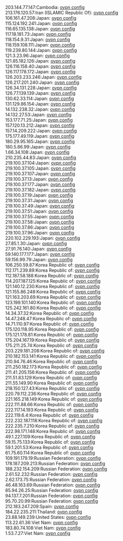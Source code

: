 203.144.77.147:Cambodia: [ovpn config](vpn/203_144_77_147.ovpn)  
213.176.120.57:Iran (ISLAMIC Republic Of): [ovpn config](vpn/213_176_120_57.ovpn)  
106.161.47.208:Japan: [ovpn config](vpn/106_161_47_208.ovpn)  
115.124.192.241:Japan: [ovpn config](vpn/115_124_192_241.ovpn)  
116.65.135.138:Japan: [ovpn config](vpn/116_65_135_138.ovpn)  
117.18.181.73:Japan: [ovpn config](vpn/117_18_181_73.ovpn)  
118.154.9.31:Japan: [ovpn config](vpn/118_154_9_31.ovpn)  
118.159.108.111:Japan: [ovpn config](vpn/118_159_108_111.ovpn)  
119.239.80.144:Japan: [ovpn config](vpn/119_239_80_144.ovpn)  
121.3.23.96:Japan: [ovpn config](vpn/121_3_23_96.ovpn)  
121.85.182.126:Japan: [ovpn config](vpn/121_85_182_126.ovpn)  
126.116.158.40:Japan: [ovpn config](vpn/126_116_158_40.ovpn)  
126.117.178.172:Japan: [ovpn config](vpn/126_117_178_172.ovpn)  
126.203.233.246:Japan: [ovpn config](vpn/126_203_233_246.ovpn)  
126.217.201.240:Japan: [ovpn config](vpn/126_217_201_240.ovpn)  
126.34.131.228:Japan: [ovpn config](vpn/126_34_131_228.ovpn)  
126.77.139.139:Japan: [ovpn config](vpn/126_77_139_139.ovpn)  
130.62.33.114:Japan: [ovpn config](vpn/130_62_33_114.ovpn)  
131.129.86.154:Japan: [ovpn config](vpn/131_129_86_154.ovpn)  
14.132.238.32:Japan: [ovpn config](vpn/14_132_238_32.ovpn)  
14.132.27.53:Japan: [ovpn config](vpn/14_132_27_53.ovpn)  
153.177.71.25:Japan: [ovpn config](vpn/153_177_71_25.ovpn)  
157.120.13.212:Japan: [ovpn config](vpn/157_120_13_212.ovpn)  
157.14.209.222:Japan: [ovpn config](vpn/157_14_209_222.ovpn)  
175.177.49.119:Japan: [ovpn config](vpn/175_177_49_119.ovpn)  
180.29.95.165:Japan: [ovpn config](vpn/180_29_95_165.ovpn)  
180.5.86.99:Japan: [ovpn config](vpn/180_5_86_99.ovpn)  
1.66.34.108:Japan: [ovpn config](vpn/1_66_34_108.ovpn)  
210.235.44.83:Japan: [ovpn config](vpn/210_235_44_83.ovpn)  
219.100.37.104:Japan: [ovpn config](vpn/219_100_37_104.ovpn)  
219.100.37.105:Japan: [ovpn config](vpn/219_100_37_105.ovpn)  
219.100.37.107:Japan: [ovpn config](vpn/219_100_37_107.ovpn)  
219.100.37.13:Japan: [ovpn config](vpn/219_100_37_13.ovpn)  
219.100.37.177:Japan: [ovpn config](vpn/219_100_37_177.ovpn)  
219.100.37.182:Japan: [ovpn config](vpn/219_100_37_182.ovpn)  
219.100.37.19:Japan: [ovpn config](vpn/219_100_37_19.ovpn)  
219.100.37.31:Japan: [ovpn config](vpn/219_100_37_31.ovpn)  
219.100.37.49:Japan: [ovpn config](vpn/219_100_37_49.ovpn)  
219.100.37.51:Japan: [ovpn config](vpn/219_100_37_51.ovpn)  
219.100.37.55:Japan: [ovpn config](vpn/219_100_37_55.ovpn)  
219.100.37.58:Japan: [ovpn config](vpn/219_100_37_58.ovpn)  
219.100.37.86:Japan: [ovpn config](vpn/219_100_37_86.ovpn)  
219.100.37.96:Japan: [ovpn config](vpn/219_100_37_96.ovpn)  
220.102.229.193:Japan: [ovpn config](vpn/220_102_229_193.ovpn)  
27.85.1.30:Japan: [ovpn config](vpn/27_85_1_30.ovpn)  
27.91.76.140:Japan: [ovpn config](vpn/27_91_76_140.ovpn)  
59.140.177.177:Japan: [ovpn config](vpn/59_140_177_177.ovpn)  
59.156.99.79:Japan: [ovpn config](vpn/59_156_99_79.ovpn)  
106.250.59.87:Korea Republic of: [ovpn config](vpn/106_250_59_87.ovpn)  
112.171.239.89:Korea Republic of: [ovpn config](vpn/112_171_239_89.ovpn)  
112.187.58.188:Korea Republic of: [ovpn config](vpn/112_187_58_188.ovpn)  
114.207.187.125:Korea Republic of: [ovpn config](vpn/114_207_187_125.ovpn)  
121.140.12.230:Korea Republic of: [ovpn config](vpn/121_140_12_230.ovpn)  
121.155.86.248:Korea Republic of: [ovpn config](vpn/121_155_86_248.ovpn)  
121.163.203.69:Korea Republic of: [ovpn config](vpn/121_163_203_69.ovpn)  
123.199.101.140:Korea Republic of: [ovpn config](vpn/123_199_101_140.ovpn)  
125.242.161.80:Korea Republic of: [ovpn config](vpn/125_242_161_80.ovpn)  
14.34.37.32:Korea Republic of: [ovpn config](vpn/14_34_37_32.ovpn)  
14.47.248.47:Korea Republic of: [ovpn config](vpn/14_47_248_47.ovpn)  
14.71.110.97:Korea Republic of: [ovpn config](vpn/14_71_110_97.ovpn)  
175.120.118.95:Korea Republic of: [ovpn config](vpn/175_120_118_95.ovpn)  
175.121.178.81:Korea Republic of: [ovpn config](vpn/175_121_178_81.ovpn)  
175.204.167.19:Korea Republic of: [ovpn config](vpn/175_204_167_19.ovpn)  
175.211.25.74:Korea Republic of: [ovpn config](vpn/175_211_25_74.ovpn)  
203.229.181.208:Korea Republic of: [ovpn config](vpn/203_229_181_208.ovpn)  
210.182.153.141:Korea Republic of: [ovpn config](vpn/210_182_153_141.ovpn)  
210.94.76.46:Korea Republic of: [ovpn config](vpn/210_94_76_46.ovpn)  
211.250.182.173:Korea Republic of: [ovpn config](vpn/211_250_182_173.ovpn)  
211.41.205.156:Korea Republic of: [ovpn config](vpn/211_41_205_156.ovpn)  
211.51.83.129:Korea Republic of: [ovpn config](vpn/211_51_83_129.ovpn)  
211.55.149.90:Korea Republic of: [ovpn config](vpn/211_55_149_90.ovpn)  
218.150.127.43:Korea Republic of: [ovpn config](vpn/218_150_127_43.ovpn)  
220.79.112.236:Korea Republic of: [ovpn config](vpn/220_79_112_236.ovpn)  
221.165.218.149:Korea Republic of: [ovpn config](vpn/221_165_218_149.ovpn)  
222.111.88.66:Korea Republic of: [ovpn config](vpn/222_111_88_66.ovpn)  
222.117.14.193:Korea Republic of: [ovpn config](vpn/222_117_14_193.ovpn)  
222.119.6.4:Korea Republic of: [ovpn config](vpn/222_119_6_4.ovpn)  
222.232.187.118:Korea Republic of: [ovpn config](vpn/222_232_187_118.ovpn)  
222.235.7.210:Korea Republic of: [ovpn config](vpn/222_235_7_210.ovpn)  
222.98.171.148:Korea Republic of: [ovpn config](vpn/222_98_171_148.ovpn)  
49.1.227.109:Korea Republic of: [ovpn config](vpn/49_1_227_109.ovpn)  
59.15.75.133:Korea Republic of: [ovpn config](vpn/59_15_75_133.ovpn)  
59.1.201.53:Korea Republic of: [ovpn config](vpn/59_1_201_53.ovpn)  
61.75.60.114:Korea Republic of: [ovpn config](vpn/61_75_60_114.ovpn)  
109.191.179.19:Russian Federation: [ovpn config](vpn/109_191_179_19.ovpn)  
178.187.209.213:Russian Federation: [ovpn config](vpn/178_187_209_213.ovpn)  
188.232.154.209:Russian Federation: [ovpn config](vpn/188_232_154_209.ovpn)  
2.61.52.232:Russian Federation: [ovpn config](vpn/2_61_52_232.ovpn)  
2.62.173.75:Russian Federation: [ovpn config](vpn/2_62_173_75.ovpn)  
46.48.163.69:Russian Federation: [ovpn config](vpn/46_48_163_69.ovpn)  
85.94.26.25:Russian Federation: [ovpn config](vpn/85_94_26_25.ovpn)  
94.137.7.201:Russian Federation: [ovpn config](vpn/94_137_7_201.ovpn)  
95.70.20.99:Russian Federation: [ovpn config](vpn/95_70_20_99.ovpn)  
212.183.247.209:Spain: [ovpn config](vpn/212_183_247_209.ovpn)  
184.22.235.211:Thailand: [ovpn config](vpn/184_22_235_211.ovpn)  
23.88.149.239:United States: [ovpn config](vpn/23_88_149_239.ovpn)  
113.22.61.36:Viet Nam: [ovpn config](vpn/113_22_61_36.ovpn)  
183.80.74.108:Viet Nam: [ovpn config](vpn/183_80_74_108.ovpn)  
1.53.7.27:Viet Nam: [ovpn config](vpn/1_53_7_27.ovpn)  
